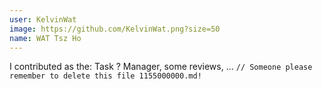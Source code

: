 ```yaml
---
user: KelvinWat
image: https://github.com/KelvinWat.png?size=50
name: WAT Tsz Ho
---
```

I contributed as the: Task ? Manager, some reviews, ... `// Someone please remember to delete this file 1155000000.md!`

<!-- 
Note: Please put down your own information, and register your real contribution. Check the md syntax and DO NOT set up a table...
-->

